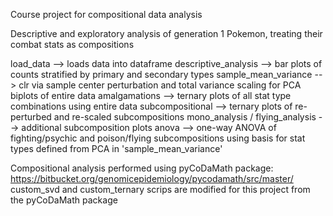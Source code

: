 Course project for compositional data analysis

Descriptive and exploratory analysis of generation 1 Pokemon, treating their combat stats as compositions

load_data --> loads data into dataframe
descriptive_analysis --> bar plots of counts stratified by primary and secondary types
sample_mean_variance --> clr via sample center perturbation and total variance scaling for PCA biplots of entire data
amalgamations --> ternary plots of all stat type combinations using entire data
subcompositional --> ternary plots of re-perturbed and re-scaled subcompositions 
mono_analysis / flying_analysis --> additional subcomposition plots
anova --> one-way ANOVA of fighting/psychic and poison/flying subcompositions using basis for stat types defined from PCA in 'sample_mean_variance'


Compositional analysis performed using pyCoDaMath package: https://bitbucket.org/genomicepidemiology/pycodamath/src/master/
custom_svd and custom_ternary scrips are modified for this project from the pyCoDaMath package
